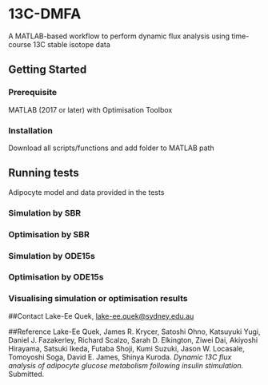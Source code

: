 # 13C-DMFA
A MATLAB-based workflow to perform dynamic flux analysis using time-course 13C stable isotope data

## Getting Started
### Prerequisite
MATLAB (2017 or later) with Optimisation Toolbox
### Installation
Download all scripts/functions and add folder to MATLAB path

## Running tests
Adipocyte model and data provided in the tests
### Simulation by SBR
### Optimisation by SBR

### Simulation by ODE15s
### Optimisation by ODE15s

### Visualising simulation or optimisation results

##Contact
Lake-Ee Quek, lake-ee.quek@sydney.edu.au

##Reference
Lake-Ee Quek, James R. Krycer, Satoshi Ohno, Katsuyuki  Yugi, Daniel J. Fazakerley, Richard Scalzo, Sarah D. Elkington, Ziwei Dai, Akiyoshi Hirayama, Satsuki Ikeda, Futaba Shoji, Kumi Suzuki, Jason W. Locasale, Tomoyoshi Soga, David E. James, Shinya Kuroda. *Dynamic 13C flux analysis of adipocyte glucose metabolism following insulin stimulation.* Submitted.
